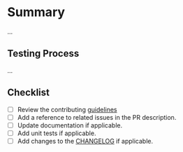 # Summary

...

## Testing Process

...

## Checklist

- [ ] Review the contributing [guidelines](https://github.com/slsa-framework/slsa-github-generator/blob/main/CONTRIBUTING.md)
- [ ] Add a reference to related issues in the PR description.
- [ ] Update documentation if applicable.
- [ ] Add unit tests if applicable. 
- [ ] Add changes to the [CHANGELOG](./CHANGELOG.md) if applicable.
